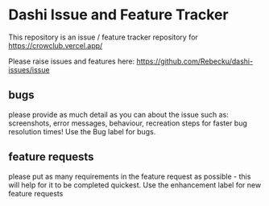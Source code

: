 # Dashi Issue and Feature Tracker

This repository is an issue / feature tracker repository for https://crowclub.vercel.app/

Please raise issues and features here: https://github.com/Rebecku/dashi-issues/issue

## bugs
please provide as much detail as you can about the issue such as: screenshots, error messages, behaviour, recreation steps for faster bug resolution times!
Use the Bug label for bugs.

## feature requests
please put as many requirements in the feature request as possible - this will help for it to be completed quickest.
Use the enhancement label for new feature requests
